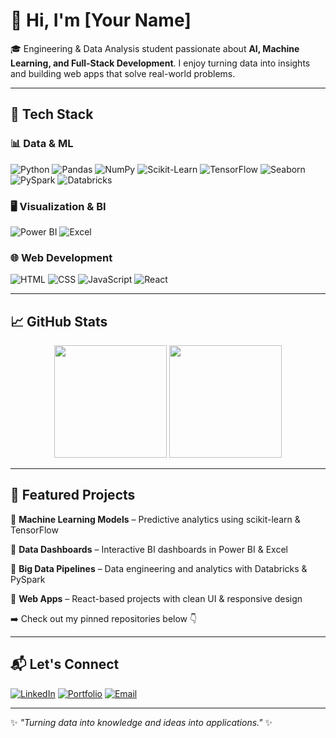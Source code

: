 # 👋 Hi, I'm \[Your Name]

🎓 Engineering & Data Analysis student passionate about **AI, Machine Learning, and Full-Stack Development**. I enjoy turning data into insights and building web apps that solve real-world problems.

---

## 🚀 Tech Stack

### 📊 Data & ML

![Python](https://img.shields.io/badge/Python-3776AB?style=for-the-badge\&logo=python\&logoColor=white)
![Pandas](https://img.shields.io/badge/Pandas-150458?style=for-the-badge\&logo=pandas\&logoColor=white)
![NumPy](https://img.shields.io/badge/NumPy-013243?style=for-the-badge\&logo=numpy\&logoColor=white)
![Scikit-Learn](https://img.shields.io/badge/Scikit--Learn-F7931E?style=for-the-badge\&logo=scikit-learn\&logoColor=white)
![TensorFlow](https://img.shields.io/badge/TensorFlow-FF6F00?style=for-the-badge\&logo=tensorflow\&logoColor=white)
![Seaborn](https://img.shields.io/badge/Seaborn-0099CC?style=for-the-badge\&logoColor=white)
![PySpark](https://img.shields.io/badge/PySpark-E25A1C?style=for-the-badge\&logo=apachespark\&logoColor=white)
![Databricks](https://img.shields.io/badge/Databricks-FF3621?style=for-the-badge\&logo=databricks\&logoColor=white)

### 🖥️ Visualization & BI

![Power BI](https://img.shields.io/badge/PowerBI-F2C811?style=for-the-badge\&logo=power-bi\&logoColor=black)
![Excel](https://img.shields.io/badge/Microsoft%20Excel-217346?style=for-the-badge\&logo=microsoft-excel\&logoColor=white)

### 🌐 Web Development

![HTML](https://img.shields.io/badge/HTML5-E34F26?style=for-the-badge\&logo=html5\&logoColor=white)
![CSS](https://img.shields.io/badge/CSS3-1572B6?style=for-the-badge\&logo=css3\&logoColor=white)
![JavaScript](https://img.shields.io/badge/JavaScript-F7DF1E?style=for-the-badge\&logo=javascript\&logoColor=black)
![React](https://img.shields.io/badge/React-20232A?style=for-the-badge\&logo=react\&logoColor=61DAFB)

---

## 📈 GitHub Stats

<p align="center">
  <img src="https://github-readme-stats.vercel.app/api?username=jakub-milasz&show_icons=true&theme=radical" height="180"/>
  <img src="https://github-readme-stats.vercel.app/api/top-langs/?username=jakub-milasz&layout=compact&theme=radical" height="180"/>
</p>

---

## 🌟 Featured Projects

🔹 **Machine Learning Models** – Predictive analytics using scikit-learn & TensorFlow

🔹 **Data Dashboards** – Interactive BI dashboards in Power BI & Excel

🔹 **Big Data Pipelines** – Data engineering and analytics with Databricks & PySpark

🔹 **Web Apps** – React-based projects with clean UI & responsive design

➡️ Check out my pinned repositories below 👇

---

## 📬 Let's Connect

[![LinkedIn](https://img.shields.io/badge/LinkedIn-0A66C2?style=for-the-badge\&logo=linkedin\&logoColor=white)](https://www.linkedin.com/in/jakub-milasz-2a14b3330)
[![Portfolio](https://img.shields.io/badge/Portfolio-FF5722?style=for-the-badge\&logo=firefox\&logoColor=white)](https://jakubmilasz.netlify.app/)
[![Email](https://img.shields.io/badge/Email-D14836?style=for-the-badge\&logo=gmail\&logoColor=white)](mailto:jakubmilasz@gmail.com)

---

✨ *"Turning data into knowledge and ideas into applications."* ✨

